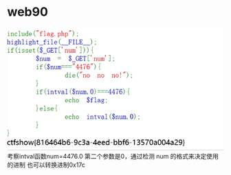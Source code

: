 # web90
![](vx_images/531585344172127.png)
考察intval函数num=4476.0
 第二个参数是0，通过检测 num 的格式来决定使用的进制
 也可以转换进制0x17c